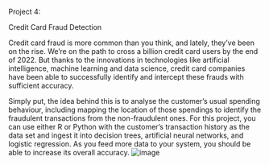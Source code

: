 Project 4:

Credit Card Fraud Detection

Credit card fraud is more common than you think, and lately, they’ve been on the rise. We’re on the path to cross a billion credit card users by the end of 2022. But thanks to the innovations in technologies like artificial intelligence, machine learning and data science, credit card companies have been able to successfully identify and intercept these frauds with sufficient accuracy.

Simply put, the idea behind this is to analyse the customer’s usual spending behaviour, including mapping the location of those spendings to identify the fraudulent transactions from the non-fraudulent ones. For this project, you can use either R or Python with the customer’s transaction history as the data set and ingest it into decision trees, artificial neural networks, and logistic regression. As you feed more data to your system, you should be able to increase its overall accuracy.
![image](https://github.com/user-attachments/assets/1ac9dd42-97bb-4b9b-88e3-5342c7abd9dc)
